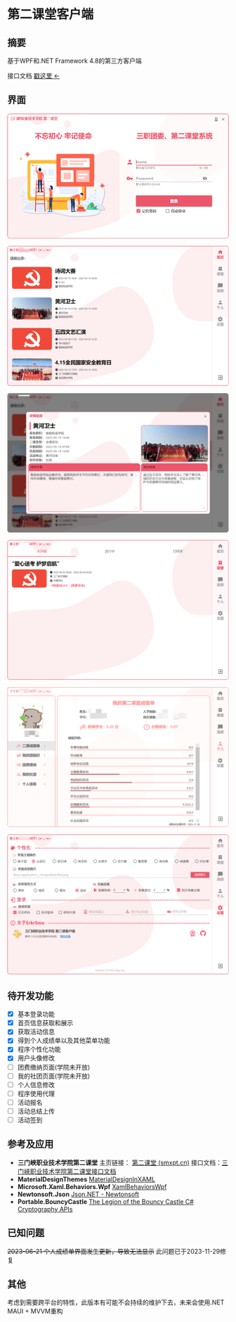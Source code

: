 # 第二课堂客户端

## 摘要

基于WPF和.NET Framework 4.8的第三方客户端

接口文档 [戳这里 ←](https://github.com/Xing-Fax/ErkeSmx/blob/master/API/interface.md)

## 界面

![img](image/Snipaste_2023-06-03_19-04-07.png)

![Snipaste_2023-06-04_22-27-02](image/Snipaste_2023-06-04_22-27-02.png)

![Snipaste_2023-06-04_22-27-33](image/Snipaste_2023-06-04_22-27-33.png)

![Snipaste_2023-06-04_22-27-52](image/Snipaste_2023-06-04_22-27-52.png)

![Snipaste_2023-06-04_22-28-32](image/Snipaste_2023-11-29_14-12-43.png)

![Snipaste_2023-06-04_22-29-02](image/Snipaste_2023-06-04_22-29-02.png)

## 待开发功能

- [x] 基本登录功能
- [x] 首页信息获取和展示
- [x] 获取活动信息
- [x] 得到个人成绩单以及其他菜单功能
- [x] 程序个性化功能
- [x] 用户头像修改
- [ ] 团费缴纳页面(学院未开放)
- [ ] 我的社团页面(学院未开放)
- [ ] 个人信息修改
- [ ] 程序使用代理
- [ ] 活动报名
- [ ] 活动总结上传
- [ ] 活动签到

## 参考及应用

- **三门峡职业技术学院第二课堂**
  主页链接： [第二课堂 (smxpt.cn)](https://erke.smxpt.cn/h5/#/pages/index/login) 
  接口文档：[三门峡职业技术学院第二课堂接口文档](https://github.com/Xing-Fax/ErkeSmx/blob/master/API/interface.md)
- **MaterialDesignThemes**
   [MaterialDesignInXAML](https://github.com/MaterialDesignInXAML/MaterialDesignInXamlToolkit) 
- **Microsoft.Xaml.Behaviors.Wpf**
  [XamlBehaviorsWpf](https://github.com/Microsoft/XamlBehaviorsWpf) 
- **Newtonsoft.Json**
   [Json.NET - Newtonsoft](https://www.newtonsoft.com/json) 
- **Portable.BouncyCastle**
   [The Legion of the Bouncy Castle C# Cryptography APIs](https://www.bouncycastle.org/csharp/) 

## 已知问题

~~2023-06-21 个人成绩单界面发生更新，导致无法显示~~ 此问题已于2023-11-29修复

## 其他

考虑到需要跨平台的特性，此版本有可能不会持续的维护下去，未来会使用.NET MAUI + MVVM重构


